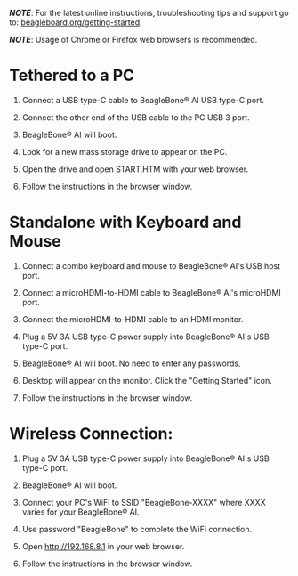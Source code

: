 _**NOTE**_: For the latest online instructions, troubleshooting tips and support go to: [beagleboard.org/getting-started](https://beagleboard.org/getting-started).

_**NOTE**_: Usage of Chrome or Firefox web browsers is recommended.


# Tethered to a PC

1. Connect a USB type-C cable to BeagleBone® AI USB type-C port.

2. Connect the other end of the USB cable to the PC USB 3 port.

3. BeagleBone® AI will boot.

4. Look for a new mass storage drive to appear on the PC.

5. Open the drive and open START.HTM with your web browser.

6. Follow the instructions in the browser window.

 

 

# Standalone with Keyboard and Mouse

1. Connect a combo keyboard and mouse to BeagleBone® AI's USB host port.

2. Connect a microHDMI-to-HDMI cable to BeagleBone® AI's microHDMI port.

3. Connect the microHDMI-to-HDMI cable to an HDMI monitor.

4. Plug a 5V 3A USB type-C power supply into BeagleBone® AI's USB type-C port.

5. BeagleBone® AI will boot. No need to enter any passwords.

6. Desktop will appear on the monitor. Click the "Getting Started" icon.

7. Follow the instructions in the browser window.

 

 
 

# Wireless Connection:

1. Plug a 5V 3A USB type-C power supply into BeagleBone® AI's USB type-C port.

2. BeagleBone® AI will boot.

3. Connect your PC's WiFi to SSID "BeagleBone-XXXX" where XXXX varies for your BeagleBone® AI.

4. Use password "BeagleBone" to complete the WiFi connection.

5. Open http://192.168.8.1 in your web browser.

6. Follow the instructions in the browser window.

